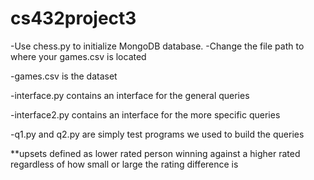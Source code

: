 # cs432project3
-Use chess.py to initialize MongoDB database. 
	-Change the file path to where your games.csv is located
	
-games.csv is the dataset

-interface.py contains an interface for the general queries 

-interface2.py contains an interface for the more specific queries 

-q1.py and q2.py are simply test programs we used to build the queries 

**upsets defined as lower rated person winning against a higher rated regardless 
  of how small or large the rating difference is 
